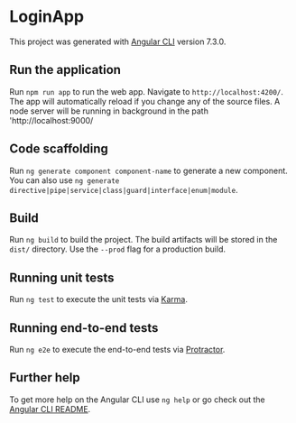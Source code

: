 # LoginApp

This project was generated with [Angular CLI](https://github.com/angular/angular-cli) version 7.3.0.

## Run the application

Run `npm run app` to run the web app. Navigate to `http://localhost:4200/`. The app will automatically reload if you change any of the source files. A node server will be running in background in the path 'http://localhost:9000/

## Code scaffolding

Run `ng generate component component-name` to generate a new component. You can also use `ng generate directive|pipe|service|class|guard|interface|enum|module`.

## Build

Run `ng build` to build the project. The build artifacts will be stored in the `dist/` directory. Use the `--prod` flag for a production build.

## Running unit tests

Run `ng test` to execute the unit tests via [Karma](https://karma-runner.github.io).

## Running end-to-end tests

Run `ng e2e` to execute the end-to-end tests via [Protractor](http://www.protractortest.org/).

## Further help

To get more help on the Angular CLI use `ng help` or go check out the [Angular CLI README](https://github.com/angular/angular-cli/blob/master/README.md).
